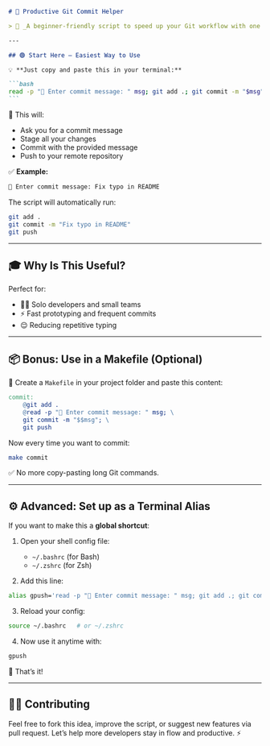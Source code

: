 ````markdown
# 🚀 Productive Git Commit Helper

> 🧰 _A beginner-friendly script to speed up your Git workflow with one simple command!_

---

## 🟢 Start Here — Easiest Way to Use

💡 **Just copy and paste this in your terminal:**

```bash
read -p "📨 Enter commit message: " msg; git add .; git commit -m "$msg"; git push
```
````

🔹 This will:

- Ask you for a commit message
- Stage all your changes
- Commit with the provided message
- Push to your remote repository

✅ **Example:**

```bash
📨 Enter commit message: Fix typo in README
```

The script will automatically run:

```bash
git add .
git commit -m "Fix typo in README"
git push
```

---

## 🎓 Why Is This Useful?

Perfect for:

- 👨‍💻 Solo developers and small teams
- ⚡ Fast prototyping and frequent commits
- 😌 Reducing repetitive typing

---

## 📦 Bonus: Use in a Makefile (Optional)

🧱 Create a `Makefile` in your project folder and paste this content:

```makefile
commit:
	@git add .
	@read -p "📨 Enter commit message: " msg; \
	git commit -m "$$msg"; \
	git push
```

Now every time you want to commit:

```bash
make commit
```

✅ No more copy-pasting long Git commands.

---

## ⚙️ Advanced: Set up as a Terminal Alias

If you want to make this a **global shortcut**:

1. Open your shell config file:

   - `~/.bashrc` (for Bash)
   - `~/.zshrc` (for Zsh)

2. Add this line:

```bash
alias gpush='read -p "📨 Enter commit message: " msg; git add .; git commit -m "$msg"; git push'
```

3. Reload your config:

```bash
source ~/.bashrc   # or ~/.zshrc
```

4. Now use it anytime with:

```bash
gpush
```

🚀 That’s it!

---

## 🧑‍💻 Contributing

Feel free to fork this idea, improve the script, or suggest new features via pull request.
Let’s help more developers stay in flow and productive. ⚡

